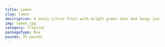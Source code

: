 ```yaml
---
title: Lemon
slug: lemon
description: A zesty citrus fruit with bright green skin and tangy juice. Packed with vitamin C and antioxidants, it’s a kitchen staple for cooking (drinks, dressings, desserts) and natural remedies. Grown in warm climates, its vibrant flavor and aroma enhance dishes while boosting wellness.
img: lemon.jpg
category: Tropical
packageType: Box
pounds: 35 pounds
---
```

